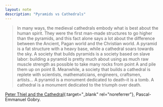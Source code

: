 ```yaml
---
layout: note
description: "Pyramids vs Cathedrals"
---
```


> In many ways, the medieval cathedrals embody what is best about the human
> spirit. They were the first man-made structures to go higher than the pyramids,
> and this fact alone says a lot about the difference between the Ancient, Pagan
> world and the Christian world. A pyramid is a fat structure with a heavy base,
> while a cathedral soars towards the sky. A society that builds pyramids is a
> society based on slave labor: building a pyramid is pretty much about using as
> much raw muscle strength as possible to take many rocks from point A and pile
> them up on point B. Meanwhile, a society that builds a cathedral is replete
> with scientists, mathematicians, engineers, craftsmen, artists… A pyramid is a
> monument dedicated to death–it is a tomb. A cathedral is a monument dedicated
> to the triumph over death.

[Peter Thiel and the Cathedral][1]{:target="_blank" rel="noreferrer"}, Pascal-Emmanuel Gobry.


[1]: https://www.patheos.com/blogs/inebriateme/2014/06/peter-thiel-and-the-cathedral/
